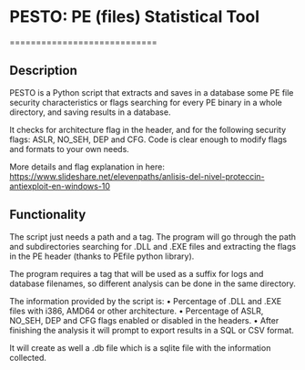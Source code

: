 # PESTO: PE (files) Statistical Tool
============================

Description
-----------

PESTO is a Python script that extracts and saves in a database some PE file security characteristics or flags
searching for every PE binary in a whole directory, and saving results in a database. 

It checks for architecture flag in the header, and for the following security flags: ASLR, NO_SEH, DEP and CFG. 
Code is clear enough to modify flags and formats to your own needs.

More details and flag explanation in here: 
https://www.slideshare.net/elevenpaths/anlisis-del-nivel-proteccin-antiexploit-en-windows-10

Functionality
-------------

The script just needs a path and a tag. The program will go through the path and subdirectories searching for 
.DLL and .EXE files and extracting the flags in the PE header (thanks to PEfile python library). 

The program requires a tag that will be used as a suffix for logs and database filenames, 
so different analysis can be done in the same directory.

The information provided by the script is:
• Percentage of .DLL and .EXE files with i386, AMD64 or other architecture.
• Percentage of ASLR, NO_SEH, DEP and CFG flags enabled or disabled in the headers.
• After finishing the analysis it will prompt to export results in a SQL or CSV format. 

It will create as well a .db file which is a sqlite file with the information collected.
